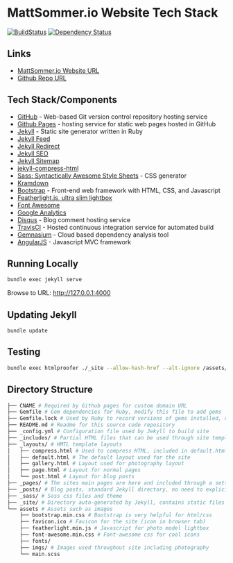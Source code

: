 

# MattSommer.io Website Tech Stack

[![BuildStatus](https://travis-ci.org/matthewsommer/mattsommer.io.svg?branch=master)](https://travis-ci.org/matthewsommer/mattsommer.io)
[![Dependency Status](https://gemnasium.com/badges/github.com/matthewsommer/mattsommer.io.svg)](https://gemnasium.com/github.com/matthewsommer/mattsommer.io)

## Links

* [MattSommer.io Website URL][1]
* [Github Repo URL][2]

## Tech Stack/Components
* [GitHub][17] - Web-based Git version control repository hosting service
* [Github Pages][2] - hosting service for static web pages hosted in GitHub
* [Jekyll][3] - Static site generator written in Ruby
* [Jekyll Feed][6]
* [Jekyll Redirect][7]
* [Jekyll SEO][8]
* [Jekyll Sitemap][9]
* [jekyll-compress-html][11]
* [Sass: Syntactically Awesome Style Sheets][4] - CSS generator 
* [Kramdown][10]
* [Bootstrap][12] - Front-end web framework with HTML, CSS, and Javascript
* [Featherlight.js, ultra slim lightbox][13]
* [Font Awesome][14]
* [Google Analytics][15]
* [Disqus][16] - Blog comment hosting service
* [TravisCI][18] - Hosted continuous integration service for automated build
* [Gemnasium][19] - Cloud based dependency analysis tool
* [AngularJS][20] - Javascript MVC framework

## Running Locally
```bash
bundle exec jekyll serve
```
Browse to URL: http://127.0.0.1:4000

## Updating Jekyll
```
bundle update
```

## Testing
```bash
bundle exec htmlproofer ./_site --allow-hash-href --alt-ignore /assets/imgs/gallery/* --empty_alt_ignore --external_only
```

## Directory Structure

```bash
├── CNAME # Required by Github pages for custom domain URL
├── Gemfile # Gem dependencies for Ruby, modify this file to add gems
├── Gemfile.lock # Used by Ruby to record versions of gems installed, do not modify this file
├── README.md # Readme for this source code repository
├── _config.yml # Configuration file used by Jekyll to build site
├── _includes/ # Partial HTML files that can be used through site templates and pages
├── _layouts/ # HMTL template layouts
│   ├── compress.html # Used to compress HTML, included in default.html
│   ├── default.html # The default layout used for the site
│   ├── gallery.html # Layout used for photography layout
│   ├── page.html # Layout for normal pages
│   └── post.html # Layout for blog posts
├── _pages/ # The sites main pages are here and included through a setting in _config.yml
├── _posts/ # Blog posts, standard Jekyll directory, no need to explicitly include in _config.yml
├── _sass/ # Sass css files and theme
├── _site/ # Directory auto-generated by Jekyll, contains static files served in HTTP GET requests
└── assets # Assets such as images
    ├── bootstrap.min.css # Bootstrap is very helpful for html/css
    ├── favicon.ico # Favicon for the site (icon in browser tab)
    ├── featherlight.min.js # Javascript for photo model lightbox
    ├── font-awesome.min.css # Font-awesome css for cool icons
    ├── fonts/
    ├── imgs/ # Images used throughout site including photography
    └── main.scss
```

[1]: http://mattsommer.io
[2]: https://github.com/matthewsommer/matthewsommer.github.io
[3]: https://jekyllrb.com/
[4]: http://sass-lang.com/
[5]: https://pages.github.com/
[6]: https://github.com/jekyll/jekyll-feed
[7]: https://github.com/jekyll/jekyll-redirect-from
[8]: https://github.com/jekyll/jekyll-seo-tag
[9]: https://github.com/jekyll/jekyll-sitemap
[10]: https://github.com/gettalong/kramdown
[11]: https://github.com/penibelst/jekyll-compress-html
[12]: http://getbootstrap.com/
[13]: https://noelboss.github.io/featherlight/
[14]: http://fontawesome.io/
[15]: https://analytics.google.com
[16]: https://disqus.com/
[17]: https://github.com
[18]: https://travis-ci.org/
[19]: https://gemnasium.com
[20]: https://angularjs.org